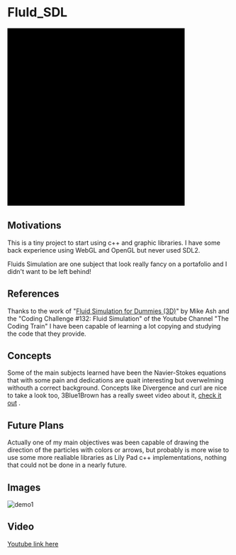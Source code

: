 # FluId_SDL

![demovid](https://github.com/martigelabert/Fluid_SDL/blob/master/SDL_demo/images/vid_demog.gif)  

##  Motivations
This is a tiny project to start using c++ and graphic libraries. I have some back experience using WebGL and OpenGL but never used SDL2.

Fluids Simulation are one subject that look really fancy on a portafolio and I didn't want to be left behind!

## References
Thanks to the work of "[Fluid Simulation for Dummies (3D)](https://mikeash.com/pyblog/fluid-simulation-for-dummies.html)" by Mike Ash and the "Coding Challenge #132: Fluid Simulation" of the Youtube Channel "The Coding Train" I have been capable of learning a lot copying and studying the code  that they provide.

## Concepts
Some of the main subjects learned have been the Navier-Stokes equations that with some pain and dedications are quait interesting but overwelming withouth a correct background. Concepts like Divergence and curl are nice to take a look too, 3Blue1Brown has a really sweet video about it, [check it out](https://youtu.be/rB83DpBJQsE) .


## Future Plans
Actually one of my main objectives was been capable of drawing the direction of the particles with colors or arrows, but probably is more wise to use some more realiable libraries as Lily Pad c++ implementations, nothing that could not be done in a nearly future.


## Images

![demo1](https://user-images.githubusercontent.com/57955364/188677067-78ff4b7b-06f1-4331-9c56-8d866b4ac38a.PNG)


## Video

[Youtube link here](https://youtu.be/6671k-YdZzQ)  
           

